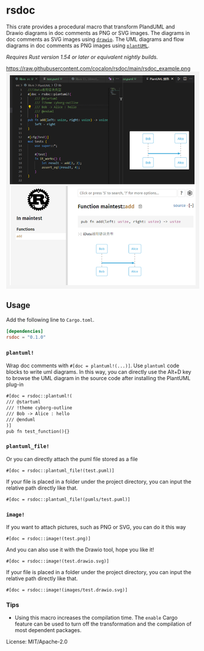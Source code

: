 # rsdoc

This crate provides a procedural macro that transform
PlandUML and Drawio diagrams in doc comments as PNG or SVG images.
The diagrams in doc comments as SVG images using [`drawio`].
The UML diagrams and flow diagrams in doc comments as PNG images using [`plantUML`].

*Requires Rust version 1.54 or later or equivalent nightly builds.*

[`drawio`]: https://drawio-app.com/
[`plantuml`]: https://www.plantuml.com/
          <https://raw.githubusercontent.com/cocalon/rsdoc/main/rsdoc_example.png>
<img src="https://raw.githubusercontent.com/cocalon/rsdoc/main/rsdoc_example.png"
   style="border: 10px solid rgba(192, 192, 192, 0.15)">

## Usage

Add the following line to `Cargo.toml`.

```toml
[dependencies]
rsdoc = "0.1.0"
```

### `plantuml!`

Wrap doc comments with `#[doc = plantuml!(...)]`. Use `plantuml` code blocks to write uml diagrams.
In this way, you can directly use the Alt+D key to browse the UML diagram in the source code after installing the PlantUML plug-in

    #[doc = rsdoc::plantuml!(
    /// @startuml
    /// !theme cyborg-outline
    /// Bob -> Alice : hello
    /// @enduml
    )]
    pub fn test_function(){}

### `plantuml_file!`
Or you can directly attach the puml file stored as a file
    
    #[doc = rsdoc::plantuml_file!(test.puml)]

If your file is placed in a folder under the project directory, you can input the relative path directly like that.

    #[doc = rsdoc::plantuml_file!(pumls/test.puml)]

### `image!`
If you want to attach pictures, such as PNG or SVG, you can do it this way   

    #[doc = rsdoc::image!(test.png)]

And you can also use it with the Drawio tool, hope you like it!

    #[doc = rsdoc::image!(test.drawio.svg)]

If your file is placed in a folder under the project directory, you can input the relative path directly like that.

    #[doc = rsdoc::image!(images/test.drawio.svg)]

### Tips

 - Using this macro increases the compilation time. The `enable` Cargo feature can be used to turn off the transformation and the compilation of most dependent packages.

License: MIT/Apache-2.0
